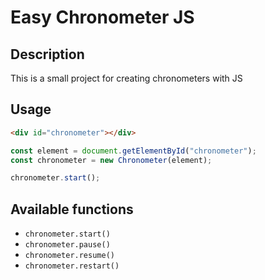 # Easy Chronometer JS

## Description

This is a small project for creating chronometers with JS

## Usage

```html
<div id="chronometer"></div>
```

```javascript
const element = document.getElementById("chronometer");
const chronometer = new Chronometer(element);

chronometer.start();
```

## Available functions

- `chronometer.start()`
- `chronometer.pause()`
- `chronometer.resume()`
- `chronometer.restart()`